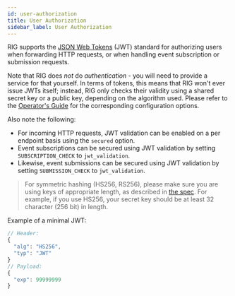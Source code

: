 ```yaml
---
id: user-authorization
title: User Authorization
sidebar_label: User Authorization
---
```


RIG supports the [JSON Web Tokens](https://jwt.io/) (JWT) standard for authorizing users when forwarding HTTP requests, or when handling event subscription or submission requests.

Note that RIG does _not_ do _authentication_ - you will need to provide a service for that yourself. In terms of tokens, this means that RIG won't ever issue JWTs itself; instead, RIG only checks their validity using a shared secret key or a public key, depending on the algorithm used. Please refer to the [Operator's Guide](rig-ops-guide) for the corresponding configuration options.

Also note the following:

- For incoming HTTP requests, JWT validation can be enabled on a per endpoint basis using the `secured` option.
- Event subscriptions can be secured using JWT validation by setting `SUBSCRIPTION_CHECK` to `jwt_validation`.
- Likewise, event submissions can be secured using JWT validation by setting `SUBMISSION_CHECK` to `jwt_validation`.

> For symmetric hashing (HS256, RS256), please make sure you are using keys of appropriate length, as described in [the spec](https://tools.ietf.org/html/rfc7518#section-3.2). For example, if you use HS256, your secret key should be at least 32 character (256 bit) in length.

Example of a minimal JWT:

```javascript
// Header:
{
  "alg": "HS256",
  "typ": "JWT"
}
// Payload:
{
  "exp": 99999999
}
```
